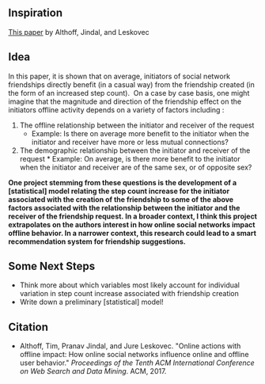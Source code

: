 ## Inspiration

[This paper](https://dl.acm.org/citation.cfm?id=3018672) by Althoff, Jindal, and Leskovec

## Idea

In this paper, it is shown that on average, initiators of social network friendships directly benefit (in a casual way) from the friendship created (in the form of an increased step count).  On a case by case basis, one might imagine that the magnitude and direction of the friendship effect on the initiators offline activity depends on a variety of factors including :
 
1. The offline relationship between the initiator and receiver of the request
	* Example: Is there on average more benefit to the initiator when the initiator and receiver have more or less mutual connections?
2. The demographic relationship between the initiator and receiver of the request
	* Example: On average, is there more benefit to the initiator when the initiator and receiver are of the same sex, or of opposite sex?

**One project stemming from these questions is the development of a [statistical] model relating the step count increase for the initiator associated with the creation of the friendship to some of the above factors associated with the relationship between the initiator and the receiver of the friendship request. In a broader context, I think this project extrapolates on the authors interest in how online social networks impact offline behavior. In a narrower context, this research could lead to a smart recommendation system for friendship suggestions.**

## Some Next Steps

* Think more about which variables most likely account for individual variation in step count increase associated with friendship creation
* Write down a preliminary [statistical] model!

## Citation

* Althoff, Tim, Pranav Jindal, and Jure Leskovec. "Online actions with offline impact: How online social networks influence online and offline user behavior." *Proceedings of the Tenth ACM International Conference on Web Search and Data Mining*. ACM, 2017.









